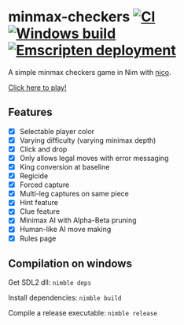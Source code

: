 # minmax-checkers [![CI](https://github.com/tandy-1000/minmax-checkers/actions/workflows/ci.yml/badge.svg)](https://github.com/tandy-1000/minmax-checkers/actions/workflows/ci.yml) [![Windows build](https://github.com/tandy-1000/minmax-checkers/actions/workflows/window.yml/badge.svg)](https://github.com/tandy-1000/minmax-checkers/actions/workflows/window.yml) [![Emscripten deployment](https://github.com/tandy-1000/minmax-checkers/actions/workflows/emscripten.yml/badge.svg)](https://github.com/tandy-1000/minmax-checkers/actions/workflows/emscripten.yml)
A simple minmax checkers game in Nim with [nico](https://github.com/ftsf/nico).

[Click here to play!](https://tandy-1000.github.io/minmax-checkers/checkers.html)

## Features
- [x] Selectable player color
- [x] Varying difficulty (varying minimax depth)
- [x] Click and drop
- [x] Only allows legal moves with error messaging
- [x] King conversion at baseline
- [x] Regicide
- [x] Forced capture
- [x] Multi-leg captures on same piece
- [x] Hint feature
- [x] Clue feature
- [x] Minimax AI with Alpha-Beta pruning
- [x] Human-like AI move making
- [x] Rules page

## Compilation on windows
Get SDL2 dll: `nimble deps`

Install dependencies: `nimble build`

Compile a release executable: `nimble release`

